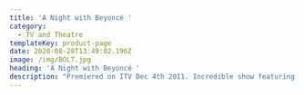 ```yaml
---
title: 'A Night with Beyoncé '
category:
  - TV and Theatre
templateKey: product-page
date: 2020-08-28T13:49:02.196Z
image: /img/BOLT.jpg
heading: 'A Night with Beyoncé '
description: "Premiered on ITV Dec 4th 2011. Incredible show featuring some of her biggest hits and fan a Q&A.\t\t\t\t\t"
---
```


